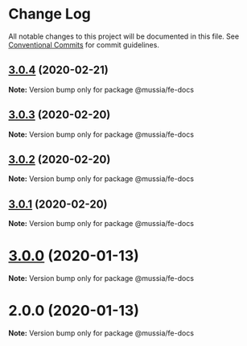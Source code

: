 # Change Log

All notable changes to this project will be documented in this file.
See [Conventional Commits](https://conventionalcommits.org) for commit guidelines.

## [3.0.4](https://github.com/yurikrupnik/mussia3/compare/@mussia/fe-docs@3.0.3...@mussia/fe-docs@3.0.4) (2020-02-21)

**Note:** Version bump only for package @mussia/fe-docs





## [3.0.3](https://github.com/yurikrupnik/mussia3/compare/@mussia/fe-docs@3.0.2...@mussia/fe-docs@3.0.3) (2020-02-20)

**Note:** Version bump only for package @mussia/fe-docs





## [3.0.2](https://github.com/yurikrupnik/mussia3/compare/@mussia/fe-docs@3.0.1...@mussia/fe-docs@3.0.2) (2020-02-20)

**Note:** Version bump only for package @mussia/fe-docs





## [3.0.1](https://github.com/yurikrupnik/mussia3/compare/@mussia/fe-docs@3.0.0...@mussia/fe-docs@3.0.1) (2020-02-20)

**Note:** Version bump only for package @mussia/fe-docs





# [3.0.0](https://github.com/yurikrupnik/mussia3/compare/@mussia/fe-docs@2.0.0...@mussia/fe-docs@3.0.0) (2020-01-13)

**Note:** Version bump only for package @mussia/fe-docs





# 2.0.0 (2020-01-13)

**Note:** Version bump only for package @mussia/fe-docs

